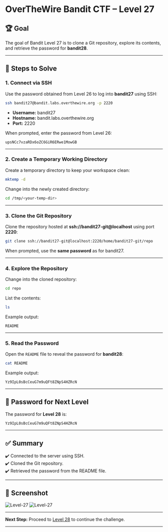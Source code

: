 # OverTheWire Bandit CTF – Level 27

## 🏆 **Goal**  
The goal of Bandit Level 27 is to clone a Git repository, explore its contents, and retrieve the password for **bandit28**.

---

## 🚀 **Steps to Solve**

### 1. **Connect via SSH**  
Use the password obtained from Level 26 to log into **bandit27** using SSH:

```bash
ssh bandit27@bandit.labs.overthewire.org -p 2220
```

- **Username:** bandit27  
- **Hostname:** bandit.labs.overthewire.org  
- **Port:** 2220  

When prompted, enter the password from Level 26:

```
upsNCc7vzaRDx6oZC6GiR6ERwe1MowGB
```

---

### 2. **Create a Temporary Working Directory**  
Create a temporary directory to keep your workspace clean:

```bash
mktemp -d
```

Change into the newly created directory:

```bash
cd /tmp/<your-temp-dir>
```

---

### 3. **Clone the Git Repository**  
Clone the repository hosted at **ssh://bandit27-git@localhost** using port **2220**:

```bash
git clone ssh://bandit27-git@localhost:2220/home/bandit27-git/repo
```

When prompted, use the **same password** as for bandit27.

---

### 4. **Explore the Repository**  
Change into the cloned repository:

```bash
cd repo
```

List the contents:

```bash
ls
```

Example output:
```
README
```

---

### 5. **Read the Password**  
Open the `README` file to reveal the password for **bandit28**:

```bash
cat README
```

Example output:
```
Yz9IpL0sBcCeuG7m9uQFt8ZNpS4HZRcN
```

---

## 🔑 **Password for Next Level**  
The password for **Level 28** is:

```
Yz9IpL0sBcCeuG7m9uQFt8ZNpS4HZRcN
```

---

## ✅ **Summary**  
✔️ Connected to the server using SSH.  
✔️ Cloned the Git repository.  
✔️ Retrieved the password from the README file.  

---

## 📸 **Screenshot**  
![Level-27](https://github.com/user-attachments/assets/254cf702-7646-43b4-9066-c80df8fdeb20)
![Level-27](https://github.com/user-attachments/assets/4bb09589-58d6-4139-88a6-a77c63a4490d)

---

**Next Step:** Proceed to [Level 28](https://overthewire.org/wargames/bandit/bandit28.html) to continue the challenge.  

---

